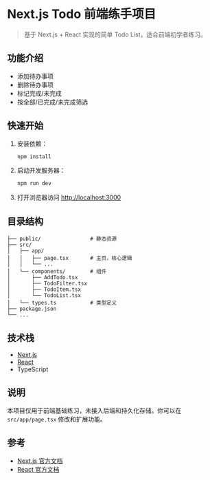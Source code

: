 
# Next.js Todo 前端练手项目

> 基于 Next.js + React 实现的简单 Todo List，适合前端初学者练习。

## 功能介绍

- 添加待办事项
- 删除待办事项
- 标记完成/未完成
- 按全部/已完成/未完成筛选

## 快速开始

1. 安装依赖：
   ```bash
   npm install
   ```
2. 启动开发服务器：
   ```bash
   npm run dev
   ```
3. 打开浏览器访问 [http://localhost:3000](http://localhost:3000)

## 目录结构

```
├── public/                # 静态资源
├── src/
│   ├── app/
│   │   ├── page.tsx       # 主页，核心逻辑
│   │   └── ...
│   └── components/        # 组件
│       ├── AddTodo.tsx
│       ├── TodoFilter.tsx
│       ├── TodoItem.tsx
│       └── TodoList.tsx
│   └── types.ts           # 类型定义
├── package.json
└── ...
```

## 技术栈

- [Next.js](https://nextjs.org/)  
- [React](https://react.dev/)
- TypeScript

## 说明

本项目仅用于前端基础练习，未接入后端和持久化存储。你可以在 `src/app/page.tsx` 修改和扩展功能。

## 参考

- [Next.js 官方文档](https://nextjs.org/docs)
- [React 官方文档](https://react.dev/)
